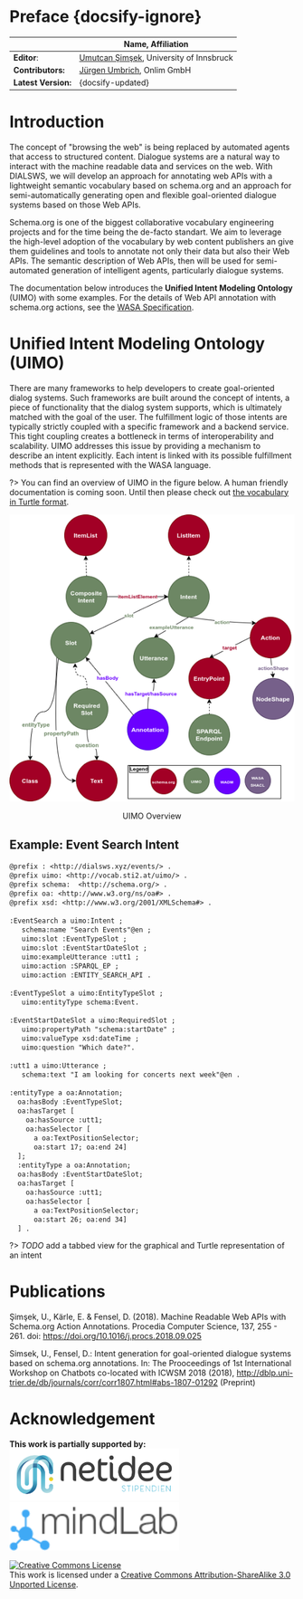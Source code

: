# Preface {docsify-ignore}

|        | Name, Affiliation |
|----------------|--------------------------------------------------------------|
| **Editor**:        | [Umutcan Şimşek](http://umutcan.eu), University of Innsbruck |
| **Contributors:**   | [Jürgen Umbrich](https://onlim.com), Onlim GmbH    |
| **Latest Version:** | {docsify-updated}                                                       |


# Introduction

The concept of "browsing the web" is being replaced by automated agents that access to structured content. Dialogue systems are a natural way to interact with the machine readable data and services on the web. With DIALSWS, we will develop an approach for annotating web APIs with a lightweight semantic vocabulary based on schema.org and an approach for semi-automatically generating open and flexible goal-oriented dialogue systems based on those Web APIs. 

Schema.org is one of the biggest collaborative vocabulary engineering projects and for the time being the de-facto standart. We aim to leverage the high-level adoption of the vocabulary by web content publishers an give them guidelines and tools to annotate not only their data but also their Web APIs. The semantic description of Web APIs, then will be used for semi-automated generation of intelligent agents, particularly dialogue systems.

The documentation below introduces the **Unified Intent Modeling Ontology** (UIMO) with some examples. For the details of Web API annotation with schema.org actions, see the [WASA Specification](http://wasa.cc).

# Unified Intent Modeling Ontology (UIMO)

There are many frameworks to help developers to create goal-oriented dialog systems. Such frameworks are built around the concept of intents, a piece of functionality that the dialog system supports, which is ultimately matched with the goal of the user. The fulfillment logic of those intents are typically strictly coupled with a specific framework and a backend service. This tight coupling creates a bottleneck in terms of interoperability and scalability. UIMO addresses this issue by providing a mechanism to describe an intent explicitly. Each intent is linked with its possible fulfillment methods that is represented with the WASA language.

?> You can find an overview of UIMO in the figure below. A human friendly documentation is coming soon. Until then please check out [the vocabulary in Turtle format](/vocab/ext/UIMO.ttl ":ignore title"). 

![uimo](_media/uimo-Page-2.png ':class=figure')

<center><span class="caption">UIMO Overview</span></center>

## Example: Event Search Intent

```turtle
@prefix : <http://dialsws.xyz/events/> .
@prefix uimo: <http://vocab.sti2.at/uimo/> .
@prefix schema:  <http://schema.org/> .
@prefix oa: <http://www.w3.org/ns/oa#> .
@prefix xsd: <http://www.w3.org/2001/XMLSchema#> .

:EventSearch a uimo:Intent ;
   schema:name "Search Events"@en ;
   uimo:slot :EventTypeSlot ;
   uimo:slot :EventStartDateSlot ;
   uimo:exampleUtterance :utt1 ;
   uimo:action :SPARQL_EP ;
   uimo:action :ENTITY_SEARCH_API .
   
:EventTypeSlot a uimo:EntityTypeSlot ;
   uimo:entityType schema:Event.

:EventStartDateSlot a uimo:RequiredSlot ;
   uimo:propertyPath "schema:startDate" ;
   uimo:valueType xsd:dateTime ;
   uimo:question "Which date?". 
   
:utt1 a uimo:Utterance ;
   schema:text "I am looking for concerts next week"@en .

:entityType a oa:Annotation;
  oa:hasBody :EventTypeSlot;
  oa:hasTarget [
    oa:hasSource :utt1;
    oa:hasSelector [
      a oa:TextPositionSelector; 
      oa:start 17; oa:end 24]
  ];
  :entityType a oa:Annotation;
  oa:hasBody :EventStartDateSlot;
  oa:hasTarget [
    oa:hasSource :utt1;
    oa:hasSelector [
      a oa:TextPositionSelector; 
      oa:start 26; oa:end 34]
  ] .

```

?> _TODO_ add a tabbed view for the graphical and Turtle representation of an intent 
<!--The doc folder contains a multipage HTML documentation created by Ontodocs.-->

<!--### See also:
* [Mapping and comparison of Schema.org, OpenAPI/SmartAPI and Hydra](Comparison.md)
* [Semantify.it Schema.org Actions Semantify.it Authentication Extension](Authentication.md)-->

# Publications
Şimşek, U., Kärle, E. & Fensel, D. (2018). Machine Readable Web APIs with Schema.org Action Annotations. Procedia Computer Science, 137, 255 - 261. doi: https://doi.org/10.1016/j.procs.2018.09.025 

Simsek,  U.,  Fensel,  D.:  Intent  generation  for goal-oriented  dialogue  systems based  on  schema.org annotations.  In:  The  Prooceedings  of  1st  International Workshop  on  Chatbots  co-located  with  ICWSM 2018  (2018),  http://dblp.uni-trier.de/db/journals/corr/corr1807.html#abs-1807-01292 (Preprint)


# Acknowledgement
**This work is partially supported by:**
<br>
<a href="https://netidee.at/dialogical-access-lightweight-semantic-web-services"><img alt="netidee stipendium" style="border-width:0" src="_media/netidee_stip_logo.jpg" width=300/></a>
<a href="https://mindlab.ai/"><img alt="mindlab" style="border-width:0" src="_media/mindlab_logo.png" width=300/></a>


<a rel="license" href="http://creativecommons.org/licenses/by-sa/3.0/"><img alt="Creative Commons License" style="border-width:0" src="https://i.creativecommons.org/l/by-sa/3.0/88x31.png" /></a><br />This work is licensed under a <a rel="license" href="http://creativecommons.org/licenses/by-sa/3.0/">Creative Commons Attribution-ShareAlike 3.0 Unported License</a>.
